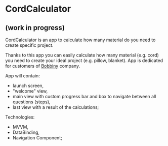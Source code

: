 # CordCalculator

## (work in progress)

CordCalculator is an app to calculate how many material do you need to create specific project.

Thanks to this app you can easily calculate how many material (e.g. cord) you need to create your ideal project (e.g. pillow, blanket).
App is dedicated for customers of [Bobbiny](https://bobbiny.com/en/) company.

App will contain:
- launch screen,
- "welcome" view,
- main view with custom progress bar and box to navigate between all questions (steps),
- last view with a result of the calculations;

Technologies:
- MVVM,
- DataBinding,
- Navigation Component;
